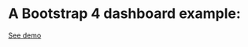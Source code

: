 # A Bootstrap 4 dashboard example:

<a href="https://argenisosorio.github.io/bootstrap-4-dashboard/">See demo</a>
